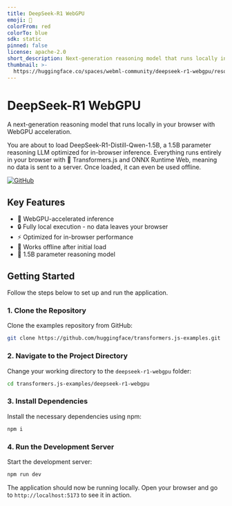 ```yaml
---
title: DeepSeek-R1 WebGPU
emoji: 🧠
colorFrom: red
colorTo: blue
sdk: static
pinned: false
license: apache-2.0
short_description: Next-generation reasoning model that runs locally in-browser
thumbnail: >-
  https://huggingface.co/spaces/webml-community/deepseek-r1-webgpu/resolve/main/banner.png
---
```


# DeepSeek-R1 WebGPU

A next-generation reasoning model that runs locally in your browser with WebGPU acceleration.

You are about to load DeepSeek-R1-Distill-Qwen-1.5B, a 1.5B parameter reasoning LLM optimized for in-browser inference. Everything runs entirely in your browser with 🤗 Transformers.js and ONNX Runtime Web, meaning no data is sent to a server. Once loaded, it can even be used offline.

[![GitHub](https://img.shields.io/badge/GitHub-Source_Code-blue)](https://github.com/hannes-sistemica/browser-llm-webgpu)

## Key Features
- 🚀 WebGPU-accelerated inference
- 🔒 Fully local execution - no data leaves your browser
- ⚡ Optimized for in-browser performance
- 📴 Works offline after initial load
- 🤖 1.5B parameter reasoning model

## Getting Started

Follow the steps below to set up and run the application.

### 1. Clone the Repository

Clone the examples repository from GitHub:

```sh
git clone https://github.com/huggingface/transformers.js-examples.git
```

### 2. Navigate to the Project Directory

Change your working directory to the `deepseek-r1-webgpu` folder:

```sh
cd transformers.js-examples/deepseek-r1-webgpu
```

### 3. Install Dependencies

Install the necessary dependencies using npm:

```sh
npm i
```

### 4. Run the Development Server

Start the development server:

```sh
npm run dev
```

The application should now be running locally. Open your browser and go to `http://localhost:5173` to see it in action.
